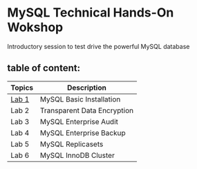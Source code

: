 # MySQL Technical Hands-On Wokshop

Introductory session to test drive the powerful MySQL database

## table of content:
| Topics | Description |
|--------|--------------------------|
| [Lab 1](https://github.com/tripplea-sg/MySQL-Test-Drive/tree/master/Lab1) | MySQL Basic Installation |
| Lab 2 | Transparent Data Encryption   |
| Lab 3 | MySQL Enterprise Audit |
| Lab 4 | MySQL Enterprise Backup |
| Lab 5 | MySQL Replicasets |
| Lab 6 | MySQL InnoDB Cluster |



